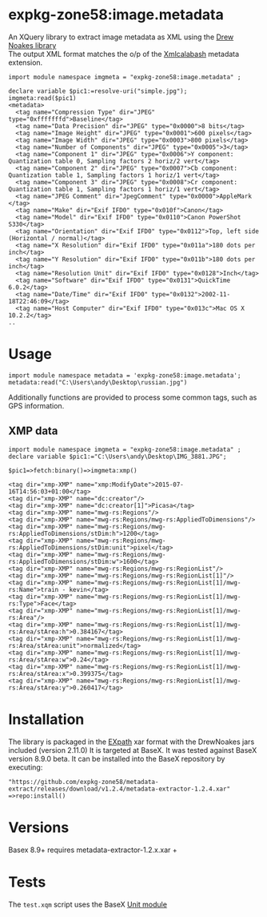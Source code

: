 # expkg-zone58:image.metadata
An XQuery library to extract image metadata as XML using the 
[Drew Noakes library](http://drewnoakes.com/code/exif/)  
The output XML format matches the o/p of the [Xmlcalabash](http://xmlcalabash.com/) metadata extension. 
```xquery
import module namespace imgmeta = "expkg-zone58:image.metadata" ;

declare variable $pic1:=resolve-uri("simple.jpg"); 
imgmeta:read($pic1)
<metadata>
  <tag name="Compression Type" dir="JPEG" type="0xfffffffd">Baseline</tag>
  <tag name="Data Precision" dir="JPEG" type="0x0000">8 bits</tag>
  <tag name="Image Height" dir="JPEG" type="0x0001">600 pixels</tag>
  <tag name="Image Width" dir="JPEG" type="0x0003">800 pixels</tag>
  <tag name="Number of Components" dir="JPEG" type="0x0005">3</tag>
  <tag name="Component 1" dir="JPEG" type="0x0006">Y component: Quantization table 0, Sampling factors 2 horiz/2 vert</tag>
  <tag name="Component 2" dir="JPEG" type="0x0007">Cb component: Quantization table 1, Sampling factors 1 horiz/1 vert</tag>
  <tag name="Component 3" dir="JPEG" type="0x0008">Cr component: Quantization table 1, Sampling factors 1 horiz/1 vert</tag>
  <tag name="JPEG Comment" dir="JpegComment" type="0x0000">AppleMark
</tag>
  <tag name="Make" dir="Exif IFD0" type="0x010f">Canon</tag>
  <tag name="Model" dir="Exif IFD0" type="0x0110">Canon PowerShot S330</tag>
  <tag name="Orientation" dir="Exif IFD0" type="0x0112">Top, left side (Horizontal / normal)</tag>
  <tag name="X Resolution" dir="Exif IFD0" type="0x011a">180 dots per inch</tag>
  <tag name="Y Resolution" dir="Exif IFD0" type="0x011b">180 dots per inch</tag>
  <tag name="Resolution Unit" dir="Exif IFD0" type="0x0128">Inch</tag>
  <tag name="Software" dir="Exif IFD0" type="0x0131">QuickTime 6.0.2</tag>
  <tag name="Date/Time" dir="Exif IFD0" type="0x0132">2002-11-18T22:46:09</tag>
  <tag name="Host Computer" dir="Exif IFD0" type="0x013c">Mac OS X 10.2.2</tag>
..
```


# Usage

```xquery
import module namespace metadata = 'expkg-zone58:image.metadata';
metadata:read("C:\Users\andy\Desktop\russian.jpg")
```

Additionally functions are provided to process some common tags, such as GPS information.

## XMP data

```xquery
import module namespace imgmeta = "expkg-zone58:image.metadata" ;
declare variable $pic1:="C:\Users\andy\Desktop\IMG_3881.JPG"; 

$pic1=>fetch:binary()=>imgmeta:xmp()

<tag dir="xmp-XMP" name="xmp:ModifyDate">2015-07-16T14:56:03+01:00</tag>
<tag dir="xmp-XMP" name="dc:creator"/>
<tag dir="xmp-XMP" name="dc:creator[1]">Picasa</tag>
<tag dir="xmp-XMP" name="mwg-rs:Regions"/>
<tag dir="xmp-XMP" name="mwg-rs:Regions/mwg-rs:AppliedToDimensions"/>
<tag dir="xmp-XMP" name="mwg-rs:Regions/mwg-rs:AppliedToDimensions/stDim:h">1200</tag>
<tag dir="xmp-XMP" name="mwg-rs:Regions/mwg-rs:AppliedToDimensions/stDim:unit">pixel</tag>
<tag dir="xmp-XMP" name="mwg-rs:Regions/mwg-rs:AppliedToDimensions/stDim:w">1600</tag>
<tag dir="xmp-XMP" name="mwg-rs:Regions/mwg-rs:RegionList"/>
<tag dir="xmp-XMP" name="mwg-rs:Regions/mwg-rs:RegionList[1]"/>
<tag dir="xmp-XMP" name="mwg-rs:Regions/mwg-rs:RegionList[1]/mwg-rs:Name">train - kevin</tag>
<tag dir="xmp-XMP" name="mwg-rs:Regions/mwg-rs:RegionList[1]/mwg-rs:Type">Face</tag>
<tag dir="xmp-XMP" name="mwg-rs:Regions/mwg-rs:RegionList[1]/mwg-rs:Area"/>
<tag dir="xmp-XMP" name="mwg-rs:Regions/mwg-rs:RegionList[1]/mwg-rs:Area/stArea:h">0.384167</tag>
<tag dir="xmp-XMP" name="mwg-rs:Regions/mwg-rs:RegionList[1]/mwg-rs:Area/stArea:unit">normalized</tag>
<tag dir="xmp-XMP" name="mwg-rs:Regions/mwg-rs:RegionList[1]/mwg-rs:Area/stArea:w">0.24</tag>
<tag dir="xmp-XMP" name="mwg-rs:Regions/mwg-rs:RegionList[1]/mwg-rs:Area/stArea:x">0.399375</tag>
<tag dir="xmp-XMP" name="mwg-rs:Regions/mwg-rs:RegionList[1]/mwg-rs:Area/stArea:y">0.260417</tag>
```

# Installation
The library is packaged in the [EXpath](http://expath.org/spec/pkg) xar format with 
the DrewNoakes jars included (version 2.11.0) 
It is targeted at BaseX. It was tested against BaseX version 8.9.0 beta. 
It can be installed into the BaseX repository by executing:
```
"https://github.com/expkg-zone58/metadata-extract/releases/download/v1.2.4/metadata-extractor-1.2.4.xar"
=>repo:install()
```

# Versions
Basex 8.9+ requires metadata-extractor-1.2.x.xar +

# Tests
The `test.xqm` script uses the BaseX [Unit module](http://docs.basex.org/wiki/Unit_Module)
